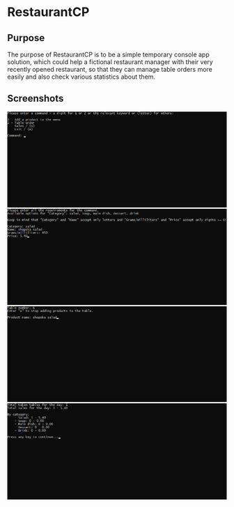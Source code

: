 # RestaurantCP

## Purpose
The purpose of RestaurantCP is to be a simple temporary console app solution, which could help a fictional restaurant manager with their very recently opened restaurant, so that they can manage table orders more easily and also check various statistics about them.

## Screenshots
![1](https://github.com/ProudlyTM/RestaurantCP/blob/main/screenshots/1.png)
![2](https://github.com/ProudlyTM/RestaurantCP/blob/main/screenshots/2.png)
![3](https://github.com/ProudlyTM/RestaurantCP/blob/main/screenshots/3.png)
![4](https://github.com/ProudlyTM/RestaurantCP/blob/main/screenshots/4.png)
